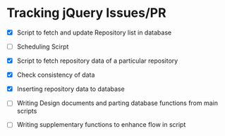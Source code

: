 # Tracking jQuery Issues/PR 


- [x] Script to fetch and update Repository list in database
- [ ] Scheduling Scirpt


- [x] Script to fetch repository data of a particular repository
- [x] Check consistency of data
- [x] Inserting repository data to database


- [ ] Writing Design documents and parting database functions from main scripts


- [ ] Writing supplementary functions to enhance flow in script